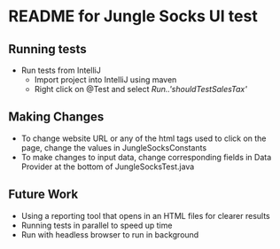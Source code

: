 # README for Jungle Socks UI test

## Running tests

* Run tests from IntelliJ
    * Import project into IntelliJ using maven
    * Right click on @Test and select _Run..'shouldTestSalesTax'_

## Making Changes

* To change website URL or any of the html tags used to click on the page, change the values in JungleSocksConstants
* To make changes to input data, change corresponding fields in Data Provider at the bottom of JungleSocksTest.java

## Future Work

* Using a reporting tool that opens in an HTML files for clearer results
* Running tests in parallel to speed up time
* Run with headless browser to run in background